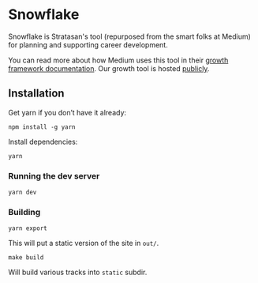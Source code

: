 # Snowflake

Snowflake is Stratasan's tool (repurposed from the smart folks at Medium) for planning and supporting career development.

You can read more about how Medium uses this tool in their [growth framework documentation](https://medium.com/s/engineering-growth-framework).
Our growth tool is hosted [publicly](https://oneup.stratasan.com).

## Installation

Get yarn if you don’t have it already:

`npm install -g yarn`

Install dependencies:

`yarn`

### Running the dev server

`yarn dev`

### Building

`yarn export`

This will put a static version of the site in `out/`.

`make build`

Will build various tracks into `static` subdir.
